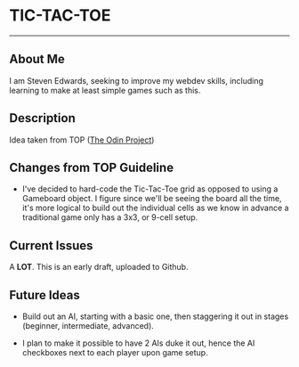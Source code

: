 # TIC-TAC-TOE
---

## About Me
I am Steven Edwards, seeking to improve my webdev skills, including learning to make at least simple games such as this.

## Description
Idea taken from TOP ([The Odin Project](https://www.theodinproject.com/lessons/node-path-javascript-tic-tac-toe))

## Changes from TOP Guideline
- I've decided to hard-code the Tic-Tac-Toe grid as opposed to using a Gameboard object. I figure since we'll be seeing the board all the time, it's more logical to build out the individual cells as we know in advance a traditional game only has a 3x3, or 9-cell setup.

## Current Issues
A **LOT**. This is an early draft, uploaded to Github. 

## Future Ideas
- Build out an AI, starting with a basic one, then staggering it out in stages (beginner, intermediate, advanced). 

- I plan to make it possible to have 2 AIs duke it out, hence the AI checkboxes next to each player upon game setup.